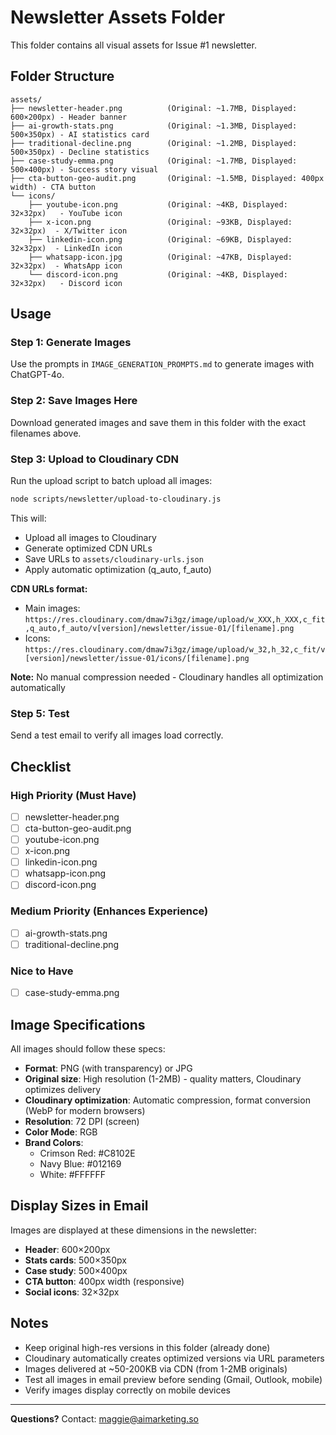 # Newsletter Assets Folder

This folder contains all visual assets for Issue #1 newsletter.

## Folder Structure

```
assets/
├── newsletter-header.png          (Original: ~1.7MB, Displayed: 600×200px) - Header banner
├── ai-growth-stats.png            (Original: ~1.3MB, Displayed: 500×350px) - AI statistics card
├── traditional-decline.png        (Original: ~1.2MB, Displayed: 500×350px) - Decline statistics
├── case-study-emma.png            (Original: ~1.7MB, Displayed: 500×400px) - Success story visual
├── cta-button-geo-audit.png       (Original: ~1.5MB, Displayed: 400px width) - CTA button
└── icons/
    ├── youtube-icon.png           (Original: ~4KB, Displayed: 32×32px)   - YouTube icon
    ├── x-icon.png                 (Original: ~93KB, Displayed: 32×32px)  - X/Twitter icon
    ├── linkedin-icon.png          (Original: ~69KB, Displayed: 32×32px)  - LinkedIn icon
    ├── whatsapp-icon.jpg          (Original: ~47KB, Displayed: 32×32px)  - WhatsApp icon
    └── discord-icon.png           (Original: ~4KB, Displayed: 32×32px)   - Discord icon
```

## Usage

### Step 1: Generate Images
Use the prompts in `IMAGE_GENERATION_PROMPTS.md` to generate images with ChatGPT-4o.

### Step 2: Save Images Here
Download generated images and save them in this folder with the exact filenames above.

### Step 3: Upload to Cloudinary CDN
Run the upload script to batch upload all images:
```bash
node scripts/newsletter/upload-to-cloudinary.js
```

This will:
- Upload all images to Cloudinary
- Generate optimized CDN URLs
- Save URLs to `assets/cloudinary-urls.json`
- Apply automatic optimization (q_auto, f_auto)

**CDN URLs format:**
- Main images: `https://res.cloudinary.com/dmaw7i3gz/image/upload/w_XXX,h_XXX,c_fit,q_auto,f_auto/v[version]/newsletter/issue-01/[filename].png`
- Icons: `https://res.cloudinary.com/dmaw7i3gz/image/upload/w_32,h_32,c_fit/v[version]/newsletter/issue-01/icons/[filename].png`

**Note:** No manual compression needed - Cloudinary handles all optimization automatically

### Step 5: Test
Send a test email to verify all images load correctly.

## Checklist

### High Priority (Must Have)
- [ ] newsletter-header.png
- [ ] cta-button-geo-audit.png
- [ ] youtube-icon.png
- [ ] x-icon.png
- [ ] linkedin-icon.png
- [ ] whatsapp-icon.png
- [ ] discord-icon.png

### Medium Priority (Enhances Experience)
- [ ] ai-growth-stats.png
- [ ] traditional-decline.png

### Nice to Have
- [ ] case-study-emma.png

## Image Specifications

All images should follow these specs:
- **Format**: PNG (with transparency) or JPG
- **Original size**: High resolution (1-2MB) - quality matters, Cloudinary optimizes delivery
- **Cloudinary optimization**: Automatic compression, format conversion (WebP for modern browsers)
- **Resolution**: 72 DPI (screen)
- **Color Mode**: RGB
- **Brand Colors**:
  - Crimson Red: #C8102E
  - Navy Blue: #012169
  - White: #FFFFFF

## Display Sizes in Email

Images are displayed at these dimensions in the newsletter:
- **Header**: 600×200px
- **Stats cards**: 500×350px
- **Case study**: 500×400px
- **CTA button**: 400px width (responsive)
- **Social icons**: 32×32px

## Notes

- Keep original high-res versions in this folder (already done)
- Cloudinary automatically creates optimized versions via URL parameters
- Images delivered at ~50-200KB via CDN (from 1-2MB originals)
- Test all images in email preview before sending (Gmail, Outlook, mobile)
- Verify images display correctly on mobile devices

---

**Questions?** Contact: maggie@aimarketing.so
